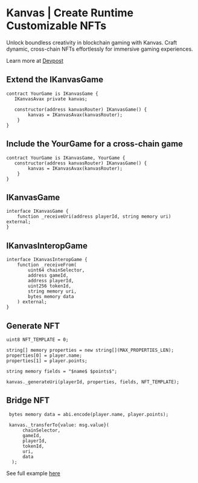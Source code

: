 # Kanvas | Create Runtime Customizable NFTs

Unlock boundless creativity in blockchain gaming with Kanvas. Craft dynamic, cross-chain NFTs effortlessly for immersive gaming experiences.

Learn more at [Devpost](https://devpost.com/software/kanvas-in-game-dynamic-nfts)

## Extend the IKanvasGame
```solidity
contract YourGame is IKanvasGame {
   IKanvasAvax private kanvas;

   constructor(address kanvasRouter) IKanvasGame() {
        kanvas = IKanvasAvax(kanvasRouter);
    }
}
```

## Include the YourGame for a cross-chain game
```solidity
contract YourGame is IKanvasGame, YourGame {
   constructor(address kanvasRouter) IKanvasGame() {
        kanvas = IKanvasAvax(kanvasRouter);
    }
}
```

## IKanvasGame
```solidity
interface IKanvasGame {
    function _receiveUri(address playerId, string memory uri) external;
}
```

## IKanvasInteropGame
```solidity
interface IKanvasInteropGame {
    function _receiveFrom(
        uint64 chainSelector,
        address gameId,
        address playerId,
        uint256 tokenId,
        string memory uri,
        bytes memory data
    ) external;
}
```

## Generate NFT
```solidity
uint8 NFT_TEMPLATE = 0;

string[] memory properties = new string[](MAX_PROPERTIES_LEN);
properties[0] = player.name;
properties[1] = player.points;

string memory fields = "$name$ $points$";

kanvas._generateUri(playerId, properties, fields, NFT_TEMPLATE);
```

## Bridge NFT
```solidity
 bytes memory data = abi.encode(player.name, player.points);

 kanvas._transferTo{value: msg.value}(
      chainSelector,
      gameId,
      playerId,
      tokenId,
      uri,
      data
  );
```

See full example [here](https://github.com/devarogundade/kanvas/tree/main/blockchain/contracts/rock-paper-scissors)
